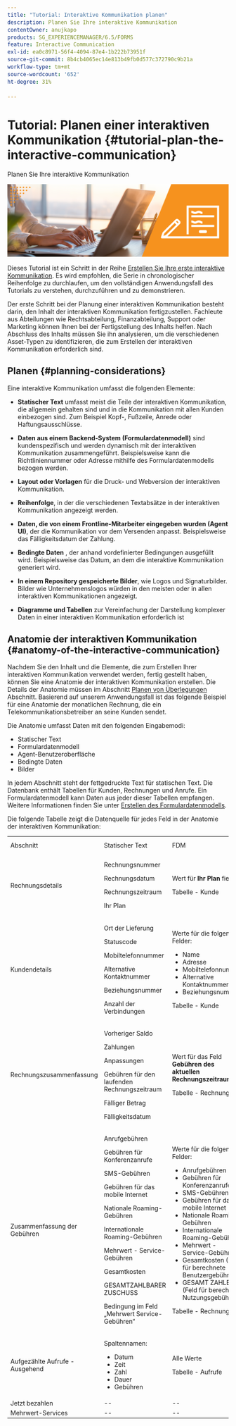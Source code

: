 ```yaml
---
title: "Tutorial: Interaktive Kommunikation planen"
description: Planen Sie Ihre interaktive Kommunikation
contentOwner: anujkapo
products: SG_EXPERIENCEMANAGER/6.5/FORMS
feature: Interactive Communication
exl-id: ea0c8971-56f4-4094-87e4-1b222b73951f
source-git-commit: 8b4cb4065ec14e813b49fb0d577c372790c9b21a
workflow-type: tm+mt
source-wordcount: '652'
ht-degree: 31%

---
```


# Tutorial: Planen einer interaktiven Kommunikation {#tutorial-plan-the-interactive-communication}

Planen Sie Ihre interaktive Kommunikation

![02-create-adaptive-form-main-image](assets/02-create-adaptive-form-main-image.png)

Dieses Tutorial ist ein Schritt in der Reihe [Erstellen Sie Ihre erste interaktive Kommunikation](/help/forms/using/create-your-first-interactive-communication.md). Es wird empfohlen, die Serie in chronologischer Reihenfolge zu durchlaufen, um den vollständigen Anwendungsfall des Tutorials zu verstehen, durchzuführen und zu demonstrieren.

Der erste Schritt bei der Planung einer interaktiven Kommunikation besteht darin, den Inhalt der interaktiven Kommunikation fertigzustellen. Fachleute aus Abteilungen wie Rechtsabteilung, Finanzabteilung, Support oder Marketing können Ihnen bei der Fertigstellung des Inhalts helfen. Nach Abschluss des Inhalts müssen Sie ihn analysieren, um die verschiedenen Asset-Typen zu identifizieren, die zum Erstellen der interaktiven Kommunikation erforderlich sind.

## Planen {#planning-considerations}

Eine interaktive Kommunikation umfasst die folgenden Elemente:

* **Statischer Text** umfasst meist die Teile der interaktiven Kommunikation, die allgemein gehalten sind und in die Kommunikation mit allen Kunden einbezogen sind. Zum Beispiel Kopf-, Fußzeile, Anrede oder Haftungsausschlüsse.
* **Daten aus einem Backend-System (Formulardatenmodell)** sind kundenspezifisch und werden dynamisch mit der interaktiven Kommunikation zusammengeführt. Beispielsweise kann die Richtliniennummer oder Adresse mithilfe des Formulardatenmodells bezogen werden.
* **Layout oder Vorlagen** für die Druck- und Webversion der interaktiven Kommunikation.
* **Reihenfolge**, in der die verschiedenen Textabsätze in der interaktiven Kommunikation angezeigt werden.
* **Daten, die von einem Frontline-Mitarbeiter eingegeben wurden (Agent UI)**, der die Kommunikation vor dem Versenden anpasst. Beispielsweise das Fälligkeitsdatum der Zahlung.

* **Bedingte Daten** , der anhand vordefinierter Bedingungen ausgefüllt wird. Beispielsweise das Datum, an dem die interaktive Kommunikation generiert wird.
* **In einem Repository gespeicherte Bilder**, wie Logos und Signaturbilder. Bilder wie Unternehmenslogos würden in den meisten oder in allen interaktiven Kommunikationen angezeigt.
* **Diagramme und Tabellen** zur Vereinfachung der Darstellung komplexer Daten in einer interaktiven Kommunikation erforderlich ist

## Anatomie der interaktiven Kommunikation {#anatomy-of-the-interactive-communication}

Nachdem Sie den Inhalt und die Elemente, die zum Erstellen Ihrer interaktiven Kommunikation verwendet werden, fertig gestellt haben, können Sie eine Anatomie der interaktiven Kommunikation erstellen. Die Details der Anatomie müssen im Abschnitt [Planen von Überlegungen](/help/forms/using/planning-interactive-communications.md#planning-considerations) Abschnitt. Basierend auf unserem Anwendungsfall ist das folgende Beispiel für eine Anatomie der monatlichen Rechnung, die ein Telekommunikationsbetreiber an seine Kunden sendet.

Die Anatomie umfasst Daten mit den folgenden Eingabemodi:

* Statischer Text
* Formulardatenmodell
* Agent-Benutzeroberfläche
* Bedingte Daten
* Bilder

In jedem Abschnitt steht der fettgedruckte Text für statischen Text. Die Datenbank enthält Tabellen für Kunden, Rechnungen und Anrufe. Ein Formulardatenmodell kann Daten aus jeder dieser Tabellen empfangen. Weitere Informationen finden Sie unter [Erstellen des Formulardatenmodells](/help/forms/using/create-form-data-model0.md).

Die folgende Tabelle zeigt die Datenquelle für jedes Feld in der Anatomie der interaktiven Kommunikation:

<table>
 <tbody>
  <tr>
   <td>Abschnitt</td>
   <td>Statischer Text</td>
   <td>FDM </td>
   <td>Agent-Benutzeroberfläche</td>
   <td>Bilder</td>
  </tr>
  <tr>
   <td>Rechnungsdetails</td>
   <td><p>Rechnungsnummer</p> <p>Rechnungsdatum</p> <p>Rechnungszeitraum</p> <p>Ihr Plan</p> </td>
   <td><p>Wert für <strong>Ihr Plan </strong>field</p> <p>Tabelle - Kunde</p> </td>
   <td><p>Werte für die folgenden Felder:</p>
    <ul>
     <li>Rechnungsnummer</li>
     <li>Rechnungsdatum</li>
     <li>Rechnungszeitraum</li>
    </ul> <p> </p> </td>
   <td>--</td>
  </tr>
  <tr>
   <td>Kundendetails</td>
   <td><p>Ort der Lieferung</p> <p>Statuscode</p> <p>Mobiltelefonnummer</p> <p>Alternative Kontaktnummer</p> <p>Beziehungsnummer</p> <p>Anzahl der Verbindungen</p> </td>
   <td><p>Werte für die folgenden Felder:</p>
    <ul>
     <li>Name</li>
     <li>Adresse</li>
     <li>Mobiltelefonnummer</li>
     <li>Alternative Kontaktnummer</li>
     <li>Beziehungsnummer</li>
    </ul> <p>Tabelle - Kunde</p> </td>
   <td><p>Werte für die folgenden Felder:</p>
    <ul>
     <li>Ort der Lieferung</li>
     <li>Statuscode</li>
     <li>Anzahl der Verbindungen</li>
    </ul> </td>
   <td>--</td>
  </tr>
  <tr>
   <td>Rechnungszusammenfassung</td>
   <td><p>Vorheriger Saldo</p> <p>Zahlungen</p> <p>Anpassungen</p> <p>Gebühren für den laufenden Rechnungszeitraum</p> <p>Fälliger Betrag</p> <p>Fälligkeitsdatum</p> </td>
   <td><p>Wert für das Feld <strong>Gebühren des aktuellen Rechnungszeitraums</strong></p> <p>Tabelle - Rechnungen</p> </td>
   <td><p>Werte für die folgenden Felder:</p>
    <ul>
     <li>Vorheriger Saldo</li>
     <li>Zahlungen</li>
     <li>Anpassungen</li>
     <li>Fälliger Betrag</li>
     <li>Fälligkeitsdatum</li>
    </ul> </td>
   <td>--</td>
  </tr>
  <tr>
   <td>Zusammenfassung der Gebühren</td>
   <td><p>Anrufgebühren</p> <p>Gebühren für Konferenzanrufe</p> <p>SMS-Gebühren </p> <p>Gebühren für das mobile Internet</p> <p>Nationale Roaming-Gebühren</p> <p>Internationale Roaming-Gebühren</p> <p>Mehrwert - Service-Gebühren</p> <p>Gesamtkosten</p> <p>GESAMTZAHLBARER ZUSCHUSS</p> <p>Bedingung im Feld „Mehrwert Service-Gebühren“</p> </td>
   <td><p>Werte für die folgenden Felder:</p>
    <ul>
     <li>Anrufgebühren</li>
     <li>Gebühren für Konferenzanrufe</li>
     <li>SMS-Gebühren </li>
     <li>Gebühren für das mobile Internet</li>
     <li>Nationale Roaming-Gebühren</li>
     <li>Internationale Roaming-Gebühren</li>
     <li>Mehrwert - Service-Gebühren</li>
     <li>Gesamtkosten (Feld für berechnete Benutzergebühren)</li>
     <li>GESAMT ZAHLBAR (Feld für berechnete Nutzungsgebühren)</li>
    </ul> <p>Tabelle - Rechnungen</p> </td>
   <td>Keine Felder</td>
   <td>--</td>
  </tr>
  <tr>
   <td>Aufgezählte Aufrufe - Ausgehend</td>
   <td><p>Spaltennamen:</p>
    <ul>
     <li>Datum</li>
     <li>Zeit</li>
     <li>Zahl</li>
     <li>Dauer</li>
     <li>Gebühren</li>
    </ul> </td>
   <td><p>Alle Werte</p> <p>Tabelle - Aufrufe</p> </td>
   <td>Keine Felder</td>
   <td>--</td>
  </tr>
  <tr>
   <td>Jetzt bezahlen</td>
   <td>--</td>
   <td>--</td>
   <td>--</td>
   <td>PayNow</td>
  </tr>
  <tr>
   <td>Mehrwert-Services</td>
   <td>--</td>
   <td>--</td>
   <td>--</td>
   <td>ValueAddedServices</td>
  </tr>
 </tbody>
</table>
